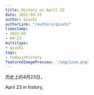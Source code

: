 ```yaml
---
title: History on April 23
date: 2022-04-23
author: Qiushi 
authorLink: "/authors/qiushi"
timestamp: 
- 2022-04
- 04-23
multitype: 
- qiushi
tags: 
- todayinhistory
featuredImagePreview: '/img/icon.png'
---
```









历史上的4月23日，

April 23 in history, 

<!--more-->


